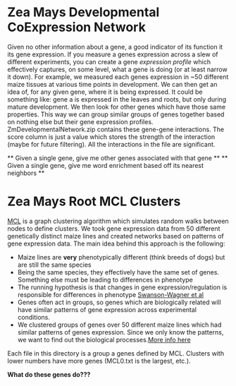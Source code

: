 Zea Mays Developmental CoExpression Network
===========================================

Given no other information about a gene, a good indicator of its function it its gene expression.
If you measure a genes expression across a slew of different experiments, you can create a gene
*expression profile* which effectively captures, on some level, what a gene is doing (or at least
narrow it down). For example, we measured each genes expression in ~50 different maize tissues
at various time points in development. We can then get an idea of, for any given gene, where it is
being expressed. It could be something like: gene a is expressed in the leaves and roots, but only
during mature development. We then look for other genes which have those same properties. This way we
can group similar groups of genes together based on nothing else but their gene expression profiles.
ZmDevelopmentalNetwork.zip contains these gene-gene interactions. The score column is just a value 
which stores the strength of the interaction (maybe for future filtering). All the interactions in
the file are significant.

** Given a single gene, give me other genes associated with that gene **
** Given a single gene, give me word enrichment based off its nearest neighbors **



Zea Mays Root MCL Clusters
==========================

[MCL](http://micans.org/mcl/) is a graph clustering algorithm which simulates random walks between nodes to define clusters.
We took gene expression data from 50 different genetically distinct maize lines and created networks based on patterns
of gene expression data. The main idea behind this approach is the following:

+ Maize lines are **very** phenotypically different (think breeds of dogs) but are still the same species
+ Being the same species, they effectively have the same set of genes. Something else must be leading to differences in phenotype
+ The running hypothesis is that changes in gene expression/regulation is responsible for differences in phenotype [Swanson-Wagner et al](http://www.pnas.org/content/109/29/11878.abstract)
+ Genes often act in groups, so genes which are biologically related will have similar patterns of gene expression across experimental conditions.
+ We clustered groups of genes over 50 different maize lines which had similar patterns of genes expression. Since we only know the patterns, we want to find out the biological processes.[More info here](http://www.plosone.org/article/info%3Adoi%2F10.1371%2Fjournal.pone.0099193)

Each file in this directory is a group a genes defined by MCL. Clusters with lower numbers have more genes (MCL0.txt is the largest, etc.). 

**What do these genes do???**
